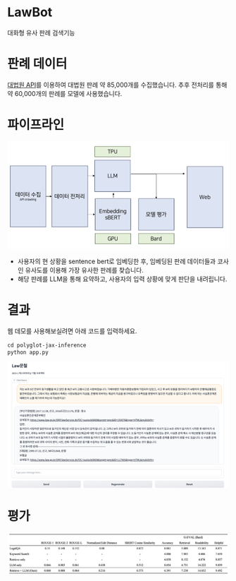 # LawBot
대화형 유사 판례 검색기능

# 판례 데이터
[대법원 API](https://open.law.go.kr/LSO/openApi/guideList.do)를 이용하여 대법원 판례 약 85,000개를 수집했습니다. 추후 전처리를 통해 약 60,000개의 판례를 모델에 사용했습니다.


# 파이프라인
![](image/pipeline.png)

- 사용자의 현 상황을 sentence bert로 임베딩한 후, 임베딩된 판례 데이터들과 코사인 유사도를 이용해 가장 유사한 판례를 찾습니다.
- 해당 판례를 LLM을 통해 요약하고, 사용자의 입력 상황에 맞게 판단을 내려립니다.


# 결과
웹 데모를 사용해보실려면 아래 코드를 입력하세요.

```shell
cd polyglot-jax-inference
python app.py
```
![](image/demo.png)

# 평가
![](image/evaluation.png)
<!-- Keyword Search와 Retrieve only의 경우 판례문 그 자체를 출력으로 하여, G-EVAL을 제외하고는 측정하지 않았습니다.

LegalQA는 기존 한국어용 법률 질의응답 모델로, 판례 대신 사전 질의응답에서 답변을 생성하는 방식입니다.

LLM을 사용한 경우 Readability가 증가하였으며, 판례 데이터를 넣어주었을 경우 Retrieval 성능 향상이 있었습니다.

다만 챗봇의 성능을 정량적으로 평가하기에 한계가 있으며, 이는 G-EVAL도 마찬가지 입니다.

전체적인 경향성으로 보아, 본 프로젝트의 접근법이 판례를 검색하여 보여주기에 가장 적절할 것으로 예상합니다. -->

